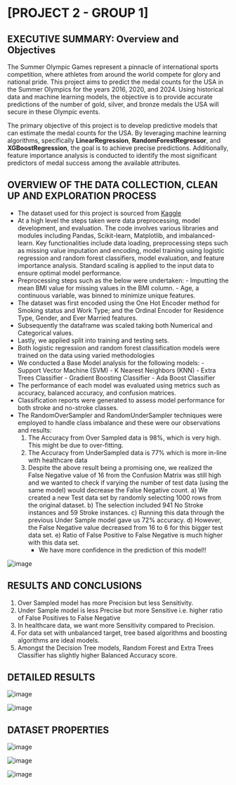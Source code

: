 # [PROJECT 2 - GROUP 1]

## EXECUTIVE SUMMARY: Overview and Objectives

The Summer Olympic Games represent a pinnacle of international sports competition, where athletes from around the world compete for glory and national pride. This project aims to predict the medal counts for the USA in the Summer Olympics for the years 2016, 2020, and 2024. Using historical data and machine learning models, the objective is to provide accurate predictions of the number of gold, silver, and bronze medals the USA will secure in these Olympic events.

The primary objective of this project is to develop predictive models that can estimate the medal counts for the USA. By leveraging machine learning algorithms, specifically **LinearRegression**, **RandomForestRegressor**, and **XGBoostRegression**, the goal is to achieve precise predictions. Additionally, feature importance analysis is conducted to identify the most significant predictors of medal success among the available attributes.

## OVERVIEW OF THE DATA COLLECTION, CLEAN UP AND EXPLORATION PROCESS 

* The dataset used for this project is sourced from [Kaggle](https://www.kaggle.com/datasets/fedesoriano/stroke-prediction-dataset/data)
* At a high level the steps taken were data preprocessing, model development, and evaluation. The code involves various libraries and modules including Pandas, Scikit-learn, Matplotlib, and imbalanced-learn. Key functionalities include data loading, preprocessing steps such as missing value imputation and encoding, model training using logistic regression and random forest classifiers, model evaluation, and feature importance analysis. Standard scaling is applied to the input data to ensure optimal model performance.
* Preprocessing steps such as the below were undertaken:
      - Imputting the mean BMI value for missing values in the BMI column.
      - Age, a continuous variable, was binned to minimize unique features.
* The dataset was first encoded using the One Hot Encoder method for Smoking status and Work Type; and the Ordinal Encoder for Residence Type, Gender, and Ever Married features.  
* Subsequently the dataframe was scaled taking both Numerical and Categorical values. 
* Lastly, we applied split into training and testing sets.
* Both logistic regression and random forest classification models were trained on the data using varied methodologies
* We conducted a Base Model analysis for the following models:
       - Support Vector Machine (SVM)
      - K Nearest Neighbors (KNN)
      - Extra Trees Classifier
      - Gradient Boosting Classifier
      - Ada Boost Classifier
* The performance of each model was evaluated using metrics such as accuracy, balanced accuracy, and confusion matrices.
* Classification reports were generated to assess model performance for both stroke and no-stroke classes.
* The RandomOverSampler and RandomUnderSampler techniques were employed to handle class imbalance and these were our observations and results:
    1. The Accuracy from Over Sampled data is 98%, which is very high. This might be due to over-fitting.
    2. The Accuracy from UnderSampled data is 77% which is more in-line with healthcare data
    3. Despite the above result being a promising one, we realized the False Negative value of 16 from the Confusion Matrix was still high and we wanted to check if varying the number of test data (using the same model) would decrease the False Negative count.
       a) We created a new Test data set by randomly selecting 1000 rows from the original dataset.
       b) The selection included 941 No Stroke instances and 59 Stroke instances.
       c) Running this data through the previous Under Sample model gave us 72% accuracy.
       d) However, the False Negative value decreased from 16 to 6 for this bigger test data set.
       e) Ratio of False Positive to False Negative is much higher with this data set.
       * We have more confidence in the prediction of this model!! 

![image](https://github.com/mvenegas011/Project2_Group7/assets/33967792/460746b8-4d1b-488b-9c27-9c6b8321ca0f)


## RESULTS AND CONCLUSIONS
1. Over Sampled model has more Precision but less Sensitivity.
2. Under Sample model is less Precise but more Sensitive i.e. higher ratio of False Positives to False Negative
3. In healthcare data, we want more Sensitivity compared to Precision.
4. For data set with unbalanced target, tree based algorithms and boosting algorithms are ideal models.
5. Amongst the Decision Tree models, Random Forest and Extra Trees Classifier has slightly higher Balanced Accuracy score.

## DETAILED RESULTS
![image](https://github.com/mvenegas011/Project2_Group7/assets/33967792/5e4eef81-493d-456f-8ca6-58cf7d18c81e)


![image](https://github.com/mvenegas011/Project2_Group7/assets/33967792/23d76242-c2a0-42b8-9315-1216b0e81da1)

## DATASET PROPERTIES
![image](https://github.com/mvenegas011/Project2_Group7/assets/33967792/ea3c3af3-f136-4443-9cfe-7a13fda28e8b)

![image](https://github.com/mvenegas011/Project2_Group7/assets/33967792/82c457a4-bda9-43b0-9ce8-f3bbed99f0b3)

![image](https://github.com/mvenegas011/Project2_Group7/assets/33967792/250c0097-d66d-42d3-a958-6466dc325b43)



